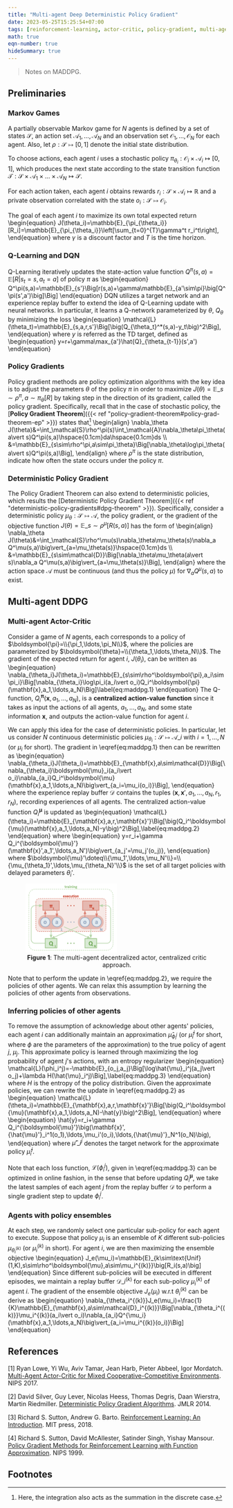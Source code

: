 ```yaml
---
title: "Multi-agent Deep Deterministic Policy Gradient"
date: 2023-05-25T15:25:54+07:00
tags: [reinforcement-learning, actor-critic, policy-gradient, multi-agent, my-rl]
math: true
eqn-number: true
hideSummary: true
---
```

> Notes on MADDPG.
<!--more-->

## Preliminaries

### Markov Games
A partially observable Markov game for $N$ agents is defined by a set of states $\mathcal{S}$, an action set $\mathcal{A}_1,\ldots,\mathcal{A}_N$ and an observation set $\mathcal{O}_1,\ldots,\mathcal{O}_N$ for each agent. Also, let $\rho:\mathcal{S}\mapsto[0,1]$ denote the initial state distribution.

To choose actions, each agent $i$ uses a stochastic policy $\pi_{\theta_i}:\mathcal{O}_i\times\mathcal{A}_i\mapsto[0,1]$, which produces the next state according to the state transition function $\mathcal{T}:\mathcal{S}\times\mathcal{A}_1\times\ldots\times\mathcal{A}_N\mapsto\mathcal{S}$.

For each action taken, each agent $i$ obtains rewards $r_i:\mathcal{S}\times\mathcal{A}_i\mapsto\mathbb{R}$ and a private observation correlated with the state $o_i:\mathcal{S}\mapsto\mathcal{O}_i$.

The goal of each agent $i$ to maximize its own total expected return
\begin{equation}
J(\theta_i)=\mathbb{E}\_{\pi_{\theta_i}}[R_i]=\mathbb{E}\_{\pi_{\theta_i}}\left[\sum_{t=0}^{T}\gamma^t r_i^t\right],
\end{equation}
where $\gamma$ is a discount factor and $T$ is the time horizon.

### Q-Learning and DQN
Q-Learning iteratively updates the state-action value function $Q^\pi(s,a)=\mathbb{E}\big[R\vert s_t=s,a_t=a\big]$ of policy $\pi$ as
\begin{equation}
Q^\pi(s,a)=\mathbb{E}\_{s'}\Big[r(s,a)+\gamma\mathbb{E}\_{a'\sim\pi}\big[Q^\pi(s',a')\big]\Big]
\end{equation}
DQN utilizes a target network and an experience replay buffer to extend the idea of Q-Learning update with neural networks. In particular, it learns a Q-network parameterized by $\theta$, $Q_\theta$ by minimizing the loss
\begin{equation}
\mathcal{L}(\theta_t)=\mathbb{E}\_{s,a,r,s'}\Big[\big(Q_{\theta_t}^\*(s,a)-y_t\big)^2\Big],
\end{equation}
where $y$ is referred as the TD target, defined as
\begin{equation}
y=r+\gamma\max_{a'}\hat{Q}\_{\theta_{t-1}}(s',a')
\end{equation}

### Policy Gradients
Policy gradient methods are policy optimization algorithms with the key idea is to adjust the parameters $\theta$ of the policy $\pi$ in order to maximize $J(\theta)=\mathbb{E}\_{s\sim\rho^\pi,a\sim\pi_\theta}[R]$ by taking step in the direction of its gradient, called the policy gradient. Specifically, recall that in the case of stochastic policy, the [**Policy Gradient Theorem**]({{< ref "policy-gradient-theorem#policy-grad-theorem-ep" >}}) states that[^1]
\begin{align}
\nabla_\theta J(\theta)&=\int_\mathcal{S}\rho^\pi(s)\int_\mathcal{A}\nabla_\theta\pi_\theta(a\vert s)Q^\pi(s,a)\hspace{0.1cm}da\hspace{0.1cm}ds \\\\ &=\mathbb{E}\_{s\sim\rho^\pi,a\sim\pi_\theta}\Big[\nabla_\theta\log\pi_\theta(a\vert s)Q^\pi(s,a)\Big],
\end{align}
where $\rho^\pi$ is the state distribution, indicate how often the state occurs under the policy $\pi$.

### Deterministic Policy Gradient
The Policy Gradient Theorem can also extend to deterministic policies, which results the [Deterministic Policy Gradient Theorem]({{< ref "deterministic-policy-gradients#dpg-theorem" >}}). Specifically, consider a deterministic policy $\mu_\theta:\mathcal{S}\mapsto\mathcal{A}$, the policy gradient, or the gradient of the objective function $J(\theta)=\mathbb{E}\_{s\sim\rho^\mu}[R(s,a)]$ has the form of
\begin{align}
\nabla_\theta J(\theta)&=\int_\mathcal{S}\rho^\mu(s)\nabla_\theta\mu_\theta(s)\nabla_a Q^\mu(s,a)\big\vert_{a=\mu_\theta(s)}\hspace{0.1cm}ds \\\\ &=\mathbb{E}\_{s\sim\mathcal{D}}\Big[\nabla_\theta\mu_\theta(a\vert s)\nabla_a Q^\mu(s,a)\big\vert_{a=\mu_\theta(s)}\Big],
\end{align}
where the action space $\mathcal{A}$ must be continuous (and thus the policy $\mu$) for $\nabla_a Q^\mu(s,a)$ to exist.

## Multi-agent DDPG

### Multi-agent Actor-Critic
Consider a game of $N$ agents, each corresponds to a policy of $\boldsymbol{\pi}=\\{\pi_1,\ldots,\pi_N\\}$, where the policies are parameterized by $\boldsymbol{\theta}=\\{\theta_1,\ldots,\theta_N\\}$. The gradient of the expected return for agent $i$, $J(\theta_i)$, can be written as
\begin{equation}
\nabla_{\theta_i}J(\theta_i)=\mathbb{E}\_{s\sim\rho^\boldsymbol{\pi},a_i\sim\pi_i}\Big[\nabla_{\theta_i}\log\pi_i(a_i\vert o_i)Q_i^\boldsymbol{\pi}(\mathbf{x},a_1,\ldots,a_N)\Big]\label{eq:maddpg.1}
\end{equation}
The Q-function, $Q_i^\boldsymbol{\pi}(\mathbf{x},a_1,\ldots,a_N)$, is a **centralized action-value function** since it takes as input the actions of all agents, $a_1,\ldots,a_N$, and some state information $\mathbf{x}$, and outputs the action-value function for agent $i$.

We can apply this idea for the case of deterministic policies. In particular, let us consider $N$ continuous deterministic policies $\mu_{\theta_i}:\mathcal{S}\mapsto\mathcal{A}\_i$ with $i=1,\ldots,N$ (or $\mu_i$ for short). The gradient in \eqref{eq:maddpg.1} then can be rewritten as
\begin{equation}
\nabla_{\theta_i}J(\theta_i)=\mathbb{E}\_{\mathbf{x},a\sim\mathcal{D}}\Big[\nabla_{\theta_i}\boldsymbol{\mu}\_i(a_i\vert o_i)\nabla_{a_i}Q_i^\boldsymbol{\mu}(\mathbf{x},a_1,\ldots,a_N)\big\vert_{a_i=\mu_i(o_i)}\Big],
\end{equation}
where the experience replay buffer $\mathcal{D}$ contains the tuples $(\mathbf{x},\mathbf{x}',a_1,\ldots,a_N,r_1,r_N)$, recording experiences of all agents. The centralized action-value function $Q_i^\boldsymbol{\mu}$ is updated as
\begin{equation}
\mathcal{L}(\theta_i)=\mathbb{E}\_{\mathbf{x},a,r,\mathbf{x}'}\Big[\big(Q_i^\boldsymbol{\mu}(\mathbf{x},a_1,\ldots,a_N)-y\big)^2\Big],\label{eq:maddpg.2}
\end{equation}
where
\begin{equation}
y=r_i+\gamma Q_i^{\boldsymbol{\mu}'}(\mathbf{x}',a_1',\ldots,a_N')\big\vert_{a_j'=\mu_j'(o_j)},
\end{equation}
where $\boldsymbol{\mu}'\doteq\\{\mu_1',\ldots,\mu_N'\\}=\\{\mu_{\theta_1}',\ldots,\mu_{\theta_N}'\\}$ is the set of all target policies with delayed parameters $\theta_i'$.
<figure>
	<img src="/images/maddpg/maddpg.png" alt="Multi-agent decentralized actor, centralized critic" width="50%" height="50%"/>
	<figcaption style='text-align: center;'><b>Figure 1</b>: The multi-agent decentralized actor, centralized critic approach.</figcaption>
</figure>

Note that to perform the update in \eqref{eq:maddpg.2}, we require the policies of other agents. We can relax this assumption by learning the policies of other agents from observations.

### Inferring policies of other agents
To remove the assumption of acknowledge about other agents' policies, each agent $i$ can additionally maintain an approximation $\hat{\mu}_{\phi_i^j}$ (or $\hat{\mu}_i^j$ for short, where $\phi$ are the parameters of the approximation) to the true policy of agent $j$, $\mu_j$. This approximate policy is learned through maximizing the log probability of agent $j$'s actions, with an entropy regularizer
\begin{equation}
\mathcal{L}(\phi_i^j)=-\mathbb{E}\_{o_j,a_j}\Big[\log\hat{\mu}\_i^j(a_j\vert o_j)+\lambda H(\hat{\mu}\_i^j)\Big],\label{eq:maddpg.3}
\end{equation}
where $H$ is the entropy of the policy distribution. Given the approximate policies, we can rewrite the update in \eqref{eq:maddpg.2} as
\begin{equation}
\mathcal{L}(\theta_i)=\mathbb{E}\_{\mathbf{x},a,r,\mathbf{x}'}\Big[\big(Q_i^\boldsymbol{\mu}(\mathbf{x},a_1,\ldots,a_N)-\hat{y}\big)^2\Big],
\end{equation}
where
\begin{equation}
\hat{y}=r_i+\gamma Q_i^{\boldsymbol{\mu}'}\big(\mathbf{x}',{\hat{\mu}'}\_i^1(o_1),\ldots,\mu_i'(o_i),\ldots,{\hat{\mu}'}\_N^1(o_N)\big),
\end{equation}
where ${\hat{\mu}'}\_i^j$ denotes the target network for the approximate policy $\hat{\mu}_i^j$.

Note that each loss function, $\mathcal{L}(\phi_i^j)$, given in \eqref{eq:maddpg.3} can be optimized in online fashion, in the sense that before updating $Q_i^\boldsymbol{\mu}$, we take the latest samples of each agent $j$ from the replay buffer $\mathcal{D}$ to perform a single gradient step to update $\phi_i^j$.

### Agents with policy ensembles
At each step, we randomly select one particular sub-policy for each agent to execute. Suppose that policy $\mu_i$ is an ensemble of $K$ different sub-policies $\mu_{\theta_i^{(k)}}$ (or $\mu_i^{(k)}$ in short). For agent $i$, we are then maximizing the ensemble objective
\begin{equation}
J_e(\mu_i)=\mathbb{E}\_{k\sim\text{Unif}(1,K),s\sim\rho^\boldsymbol{\mu},a\sim\mu_i^{(k)}}\big[R_i(s,a)\big]
\end{equation}
Since different sub-policies will be executed in different episodes, we maintain a replay buffer $\mathcal{D}\_i^{(k)}$ for each sub-policy $\mu_i^{(k)}$ of agent $i$. The gradient of the ensemble objective $J_e(\mu_i)$ w.r.t $\theta_i^{(k)}$ can be derive as
\begin{equation}
\nabla_{\theta_i^{(k)}}J_e(\mu_i)=\frac{1}{K}\mathbb{E}\_{\mathbf{x},a\sim\mathcal{D}\_i^{(k)}}\Big[\nabla_{\theta_i^{(k)}}\mu_i^{(k)}(a_i\vert o_i)\nabla_{a_i}Q^{\mu_i}(\mathbf{x},a_1,\ldots,a_N)\big\vert_{a_i=\mu_i^{(k)}(o_i)}\Big]
\end{equation}

## References
[1] Ryan Lowe, Yi Wu, Aviv Tamar, Jean Harb, Pieter Abbeel, Igor Mordatch. [Multi-Agent Actor-Critic for Mixed Cooperative-Competitive Environments](https://arxiv.org/abs/1706.02275). NIPS 2017.

[2] David Silver, Guy Lever, Nicolas Heess, Thomas Degris, Daan Wierstra, Martin Riedmiller. [Deterministic Policy Gradient Algorithms](http://proceedings.mlr.press/v32/silver14.pdf). JMLR 2014.

[3] Richard S. Sutton, Andrew G. Barto. [Reinforcement Learning: An Introduction](https://mitpress.mit.edu/books/reinforcement-learning-second-edition). MIT press, 2018.

[4] Richard S. Sutton, David McAllester, Satinder Singh, Yishay Mansour. [Policy Gradient Methods for Reinforcement Learning with Function Approximation](https://papers.nips.cc/paper/1999/hash/464d828b85b0bed98e80ade0a5c43b0f-Abstract.html). NIPS 1999.


## Footnotes
[^1]: Here, the integration also acts as the summation in the discrete case.
